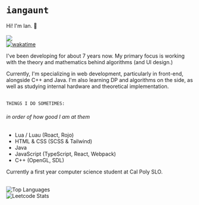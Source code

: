 # `iangaunt` 

Hi! I'm Ian. 👋 
<br>
<br>![](https://komarev.com/ghpvc/?username=iangaunt&color=blue)
<br>[![wakatime](https://wakatime.com/badge/user/1b6c204c-7fa4-4204-9f83-aff98b151287.svg)](https://wakatime.com/@1b6c204c-7fa4-4204-9f83-aff98b151287)

I've been developing for about 7 years now. My primary focus is working with the theory and mathematics behind algorithms (and UI design.)

Currently, I'm specializing in web development, particularly in front-end, alongside C++ and Java. I'm also learning DP and algorithms on the side, as well as studying internal hardware and theoretical implementation.

<br>`THINGS I DO SOMETIMES:` 
###### in order of how good I am at them
* Lua / Luau (Roact, Rojo)
* HTML & CSS (SCSS & Tailwind)
* Java 
* JavaScript (TypeScript, React, Webpack)
* C++ (OpenGL, SDL)

Currently a first year computer science student at Cal Poly SLO.

<br> ![Top Languages](https://github-readme-stats.vercel.app/api/top-langs/?username=iangaunt&theme=github_dark&layout=compact&hide=css,objective-c+script,powershell,kotlin,c,csharp&langs_count=10) 
<br> ![Leetcode Stats](https://leetcard.jacoblin.cool/iangaunt)
